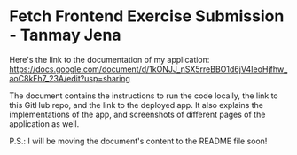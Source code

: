 # Fetch Frontend Exercise Submission - Tanmay Jena

Here's the link to the documentation of my application: https://docs.google.com/document/d/1kONJJ_nSX5rreBBO1d6jV4IeoHjfhw_aoC8kFh7_23A/edit?usp=sharing

The document contains the instructions to run the code locally, the link to this GitHub repo, and the link to the deployed app. It also explains the implementations of the app, and screenshots of different pages of the application as well.

P.S.: I will be moving the document's content to the README file soon!
